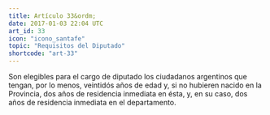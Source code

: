 ```yaml
---
title: Artículo 33&ordm;
date: 2017-01-03 22:04 UTC
art_id: 33
icon: "icono_santafe"
topic: "Requisitos del Diputado"
shortcode: "art-33"
---
```

Son elegibles para el cargo de diputado los ciudadanos argentinos que tengan, por lo menos, veintidós años de edad y, si no hubieren nacido en la Provincia, dos años de residencia inmediata en ésta, y, en su caso, dos años de residencia inmediata en el departamento.
